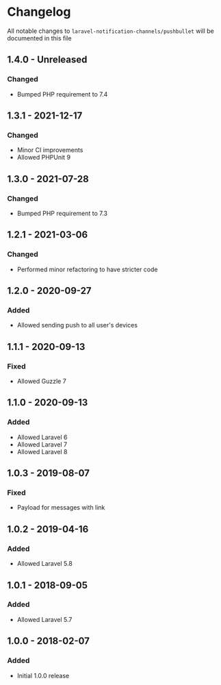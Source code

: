# Changelog

All notable changes to `laravel-notification-channels/pushbullet` will be documented in this file

## 1.4.0 - Unreleased
### Changed
- Bumped PHP requirement to 7.4

## 1.3.1 - 2021-12-17
### Changed
- Minor CI improvements
- Allowed PHPUnit 9

## 1.3.0 - 2021-07-28
### Changed
- Bumped PHP requirement to 7.3

## 1.2.1 - 2021-03-06
### Changed
- Performed minor refactoring to have stricter code

## 1.2.0 - 2020-09-27
### Added
- Allowed sending push to all user's devices

## 1.1.1 - 2020-09-13
### Fixed
- Allowed Guzzle 7

## 1.1.0 - 2020-09-13
### Added
- Allowed Laravel 6
- Allowed Laravel 7
- Allowed Laravel 8

## 1.0.3 - 2019-08-07
### Fixed
- Payload for messages with link

## 1.0.2 - 2019-04-16
### Added
- Allowed Laravel 5.8

## 1.0.1 - 2018-09-05
### Added
- Allowed Laravel 5.7

## 1.0.0 - 2018-02-07
### Added
- Initial 1.0.0 release
